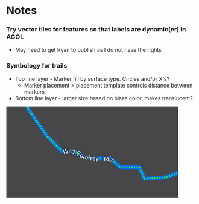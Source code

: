 # Notes

### Try vector tiles for features so that labels are dynamic\(er\) in AGOL

* May need to get Ryan to publish as I do not have the rights

### Symbology for trails

* Top line layer - Marker fill by surface type. Circles and/or X's?
  * Marker placement &gt; placement template controls distance between markers
* Bottom line layer - larger size based on blaze color, makes translucent? 

![Example of how it could look](../../.gitbook/assets/trail_symbol.PNG)




